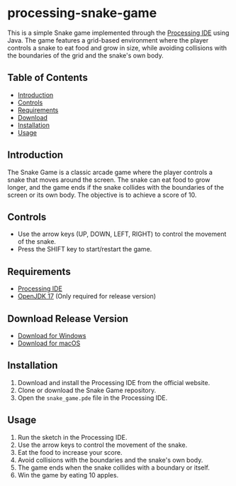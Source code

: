 # processing-snake-game

This is a simple Snake game implemented through the [Processing IDE](https://processing.org) using Java. The game features a grid-based environment where the player controls a snake to eat food and grow in size, while avoiding collisions with the boundaries of the grid and the snake's own body.

## Table of Contents

- [Introduction](#introduction)
- [Controls](#controls)
- [Requirements](#requirements)
- [Download](#download-release-version)
- [Installation](#installation)
- [Usage](#usage)

## Introduction

The Snake Game is a classic arcade game where the player controls a snake that moves around the screen. The snake can eat food to grow longer, and the game ends if the snake collides with the boundaries of the screen or its own body. The objective is to achieve a score of 10.

## Controls

- Use the arrow keys (UP, DOWN, LEFT, RIGHT) to control the movement of the snake.
- Press the SHIFT key to start/restart the game.

## Requirements

- [Processing IDE](https://processing.org/download)
- [OpenJDK 17](https://openjdk.org/install/) (Only required for release version)

## Download Release Version

- [Download for Windows](https://github.com/mohnish-sharma/processing-snake-game/files/14194700/windows-amd64.zip) 
- [Download for macOS](https://github.com/mohnish-sharma/processing-snake-game/files/14194700/windows-amd64.zip) 

## Installation

1. Download and install the Processing IDE from the official website.
2. Clone or download the Snake Game repository.
3. Open the `snake_game.pde` file in the Processing IDE.

## Usage

1. Run the sketch in the Processing IDE.
2. Use the arrow keys to control the movement of the snake.
3. Eat the food to increase your score.
4. Avoid collisions with the boundaries and the snake's own body.
5. The game ends when the snake collides with a boundary or itself.
6. Win the game by eating 10 apples.
